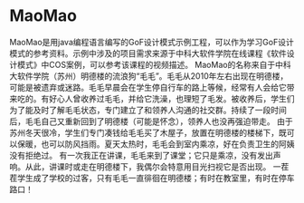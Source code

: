 # MaoMao
MaoMao是用java编程语言编写的GoF设计模式示例工程，可以作为学习GoF设计模式的参考资料。示例中涉及的项目需求来源于中科大软件学院在线课程《软件设计模式》中COS案例，可以参考该课程的视频描述。
MaoMao的名称来自于中科大软件学院（苏州）明德楼的流浪狗“毛毛”。毛毛从2010年左右出现在明德楼，可能是被遗弃或迷路。毛毛早晨会在学生停自行车的路上等候，经常有人会给它带来吃的。有好心人曾收养过毛毛，并给它洗澡，也理短了毛发。被收养后，学生们为了能及时了解毛毛状态，专门建立了和领养人沟通的社交群。持续了一段时间后，毛毛自己又重新回到了明德楼（可能是怀念），领养人也没再强迫带走。
由于苏州冬天很冷，学生们专门凑钱给毛毛买了木屋子，放置在明德楼的楼梯下，既可以保暖，也可以防风挡雨。夏天太热时，毛毛会到室内乘凉，好在负责卫生的阿姨没有拒绝过。
有一次我正在讲课，毛毛来到了课堂；它只是乘凉，没有发出声响。从此，讲课时或走在明德楼下，我偶尔会特意用目光扫视它是否出现。
一茬茬学生成了学校的过客，只有毛毛一直徘徊在明德楼；有时在教室里，有时在停车路口！
